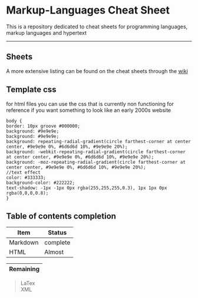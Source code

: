 # Markup-Languages Cheat Sheet
This is a repository dedicated to cheat sheets for programming languages, markup languages and hypertext 
***
## Sheets
A more extensive listing can be found on the cheat sheets through the [wiki](https://github.com/fukboi69420/Markup-Languages/wiki/Cheat-Sheets#markdown-cheat-sheet)

## Template css
for html files you can use the css that is currently non functioning for reference if you want something to look like an early 2000s website

```
body {
border: 10px groove #000000;
background: #9e9e9e;
background: #9e9e9e;
background: repeating-radial-gradient(circle farthest-corner at center center, #9e9e9e 0%, #6d6d6d 10%, #9e9e9e 20%);
background: -webkit-repeating-radial-gradient(circle farthest-corner at center center, #9e9e9e 0%, #6d6d6d 10%, #9e9e9e 20%);
background: -moz-repeating-radial-gradient(circle farthest-corner at center center, #9e9e9e 0%, #6d6d6d 10%, #9e9e9e 20%);
//text effect
color: #333333;
background-color: #222222;
text-shadow: -1px -1px 0px rgba(255,255,255,0.3), 1px 1px 0px rgba(0,0,0,0.8);
}
```

## Table of contents completion
|Item|Status|
|----|------|
|Markdown|complete|
|HTML|Almost|

|Remaining|
|---------|
> LaTex <br > XML
